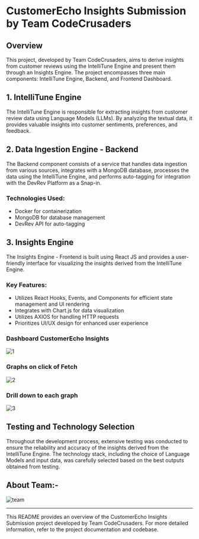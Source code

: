 # CustomerEcho Insights Submission by Team CodeCrusaders

## Overview

This project, developed by Team CodeCrusaders, aims to derive insights from customer reviews using the IntelliTune Engine and present them through an Insights Engine. The project encompasses three main components: IntelliTune Engine, Backend, and Frontend Dashboard.

## 1. IntelliTune Engine

The IntelliTune Engine is responsible for extracting insights from customer review data using Language Models (LLMs). By analyzing the textual data, it provides valuable insights into customer sentiments, preferences, and feedback.

## 2. Data Ingestion Engine - Backend

The Backend component consists of a service that handles data ingestion from various sources, integrates with a MongoDB database, processes the data using the IntelliTune Engine, and performs auto-tagging for integration with the DevRev Platform as a Snap-in.

### Technologies Used:
- Docker for containerization
- MongoDB for database management
- DevRev API for auto-tagging

## 3. Insights Engine

The Insights Engine - Frontend is built using React JS and provides a user-friendly interface for visualizing the insights derived from the IntelliTune Engine.

### Key Features:
- Utilizes React Hooks, Events, and Components for efficient state management and UI rendering
- Integrates with Chart.js for data visualization
- Utilizes AXIOS for handling HTTP requests
- Prioritizes UI/UX design for enhanced user experience

### Dashboard CustomerEcho Insights
![1](https://github.com/imkks/DevRevHackathon/assets/96498610/c7305f12-7c60-4e4c-b0e7-053b5c172b55)

### Graphs on click of Fetch
![2](https://github.com/imkks/DevRevHackathon/assets/96498610/96e7b45f-290e-4f39-ae5b-32ce97dc5bc2)

### Drill down to each graph
![3](https://github.com/imkks/DevRevHackathon/assets/96498610/22b2eece-3428-44a8-b3c5-397f8d6ce694)

## Testing and Technology Selection

Throughout the development process, extensive testing was conducted to ensure the reliability and accuracy of the insights derived from the IntelliTune Engine. The technology stack, including the choice of Language Models and input data, was carefully selected based on the best outputs obtained from testing.

## About Team:-

![team](https://github.com/imkks/DevRevHackathon/assets/96498610/1a00e655-8cb0-4bc7-a456-892ffc164365)

---

This README provides an overview of the CustomerEcho Insights Submission project developed by Team CodeCrusaders. For more detailed information, refer to the project documentation and codebase.
